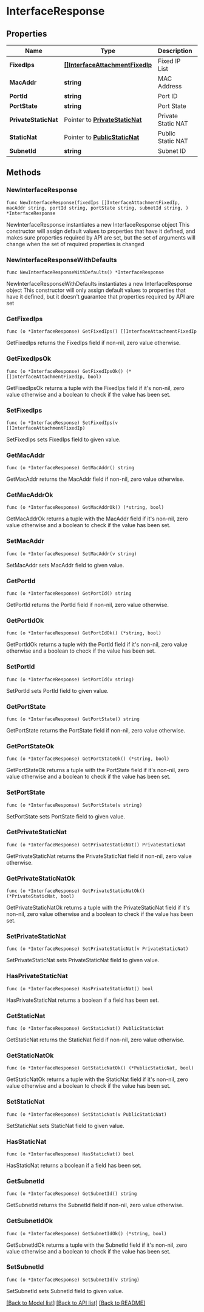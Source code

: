 # InterfaceResponse

## Properties

Name | Type | Description | Notes
------------ | ------------- | ------------- | -------------
**FixedIps** | [**[]InterfaceAttachmentFixedIp**](InterfaceAttachmentFixedIp.md) | Fixed IP List | 
**MacAddr** | **string** | MAC Address | 
**PortId** | **string** | Port ID | 
**PortState** | **string** | Port State | 
**PrivateStaticNat** | Pointer to [**PrivateStaticNat**](PrivateStaticNat.md) | Private Static NAT | [optional] 
**StaticNat** | Pointer to [**PublicStaticNat**](PublicStaticNat.md) | Public Static NAT | [optional] 
**SubnetId** | **string** | Subnet ID | 

## Methods

### NewInterfaceResponse

`func NewInterfaceResponse(fixedIps []InterfaceAttachmentFixedIp, macAddr string, portId string, portState string, subnetId string, ) *InterfaceResponse`

NewInterfaceResponse instantiates a new InterfaceResponse object
This constructor will assign default values to properties that have it defined,
and makes sure properties required by API are set, but the set of arguments
will change when the set of required properties is changed

### NewInterfaceResponseWithDefaults

`func NewInterfaceResponseWithDefaults() *InterfaceResponse`

NewInterfaceResponseWithDefaults instantiates a new InterfaceResponse object
This constructor will only assign default values to properties that have it defined,
but it doesn't guarantee that properties required by API are set

### GetFixedIps

`func (o *InterfaceResponse) GetFixedIps() []InterfaceAttachmentFixedIp`

GetFixedIps returns the FixedIps field if non-nil, zero value otherwise.

### GetFixedIpsOk

`func (o *InterfaceResponse) GetFixedIpsOk() (*[]InterfaceAttachmentFixedIp, bool)`

GetFixedIpsOk returns a tuple with the FixedIps field if it's non-nil, zero value otherwise
and a boolean to check if the value has been set.

### SetFixedIps

`func (o *InterfaceResponse) SetFixedIps(v []InterfaceAttachmentFixedIp)`

SetFixedIps sets FixedIps field to given value.


### GetMacAddr

`func (o *InterfaceResponse) GetMacAddr() string`

GetMacAddr returns the MacAddr field if non-nil, zero value otherwise.

### GetMacAddrOk

`func (o *InterfaceResponse) GetMacAddrOk() (*string, bool)`

GetMacAddrOk returns a tuple with the MacAddr field if it's non-nil, zero value otherwise
and a boolean to check if the value has been set.

### SetMacAddr

`func (o *InterfaceResponse) SetMacAddr(v string)`

SetMacAddr sets MacAddr field to given value.


### GetPortId

`func (o *InterfaceResponse) GetPortId() string`

GetPortId returns the PortId field if non-nil, zero value otherwise.

### GetPortIdOk

`func (o *InterfaceResponse) GetPortIdOk() (*string, bool)`

GetPortIdOk returns a tuple with the PortId field if it's non-nil, zero value otherwise
and a boolean to check if the value has been set.

### SetPortId

`func (o *InterfaceResponse) SetPortId(v string)`

SetPortId sets PortId field to given value.


### GetPortState

`func (o *InterfaceResponse) GetPortState() string`

GetPortState returns the PortState field if non-nil, zero value otherwise.

### GetPortStateOk

`func (o *InterfaceResponse) GetPortStateOk() (*string, bool)`

GetPortStateOk returns a tuple with the PortState field if it's non-nil, zero value otherwise
and a boolean to check if the value has been set.

### SetPortState

`func (o *InterfaceResponse) SetPortState(v string)`

SetPortState sets PortState field to given value.


### GetPrivateStaticNat

`func (o *InterfaceResponse) GetPrivateStaticNat() PrivateStaticNat`

GetPrivateStaticNat returns the PrivateStaticNat field if non-nil, zero value otherwise.

### GetPrivateStaticNatOk

`func (o *InterfaceResponse) GetPrivateStaticNatOk() (*PrivateStaticNat, bool)`

GetPrivateStaticNatOk returns a tuple with the PrivateStaticNat field if it's non-nil, zero value otherwise
and a boolean to check if the value has been set.

### SetPrivateStaticNat

`func (o *InterfaceResponse) SetPrivateStaticNat(v PrivateStaticNat)`

SetPrivateStaticNat sets PrivateStaticNat field to given value.

### HasPrivateStaticNat

`func (o *InterfaceResponse) HasPrivateStaticNat() bool`

HasPrivateStaticNat returns a boolean if a field has been set.

### GetStaticNat

`func (o *InterfaceResponse) GetStaticNat() PublicStaticNat`

GetStaticNat returns the StaticNat field if non-nil, zero value otherwise.

### GetStaticNatOk

`func (o *InterfaceResponse) GetStaticNatOk() (*PublicStaticNat, bool)`

GetStaticNatOk returns a tuple with the StaticNat field if it's non-nil, zero value otherwise
and a boolean to check if the value has been set.

### SetStaticNat

`func (o *InterfaceResponse) SetStaticNat(v PublicStaticNat)`

SetStaticNat sets StaticNat field to given value.

### HasStaticNat

`func (o *InterfaceResponse) HasStaticNat() bool`

HasStaticNat returns a boolean if a field has been set.

### GetSubnetId

`func (o *InterfaceResponse) GetSubnetId() string`

GetSubnetId returns the SubnetId field if non-nil, zero value otherwise.

### GetSubnetIdOk

`func (o *InterfaceResponse) GetSubnetIdOk() (*string, bool)`

GetSubnetIdOk returns a tuple with the SubnetId field if it's non-nil, zero value otherwise
and a boolean to check if the value has been set.

### SetSubnetId

`func (o *InterfaceResponse) SetSubnetId(v string)`

SetSubnetId sets SubnetId field to given value.



[[Back to Model list]](../README.md#documentation-for-models) [[Back to API list]](../README.md#documentation-for-api-endpoints) [[Back to README]](../README.md)


